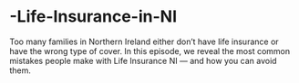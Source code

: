 # -Life-Insurance-in-NI
Too many families in Northern Ireland either don’t have life insurance or have the wrong type of cover. In this episode, we reveal the most common mistakes people make with Life Insurance NI — and how you can avoid them.
